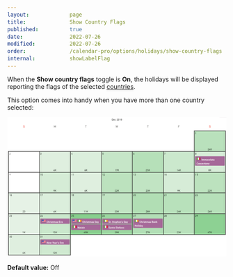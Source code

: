 ```yaml
---
layout:             page
title:              Show Country Flags
published:          true
date:               2022-07-26
modified:           2022-07-26
order:              /calendar-pro/options/holidays/show-country-flags
internal:           showLabelFlag
---
```

When the **Show country flags** toggle is **On**, the holidays will be displayed reporting the flags of the selected [countries](./color.md).

This option comes into handy when you have more than one country selected:

<img src="images/holidays-example.png" width="900" alt="Holidays in Calendar pro">

**Default value:** Off
